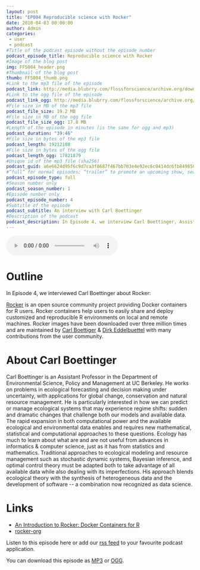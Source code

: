 ```yaml
---
layout: post
title: "EP004 Reproducible science with Rocker"
date: 2018-04-03 00:00:00
author: Admin
categories: 
 - user
 - podcast
#Title of the podcast episode without the episode number
podcast_episode_title: Reproducible science with Rocker
#Image of the blog post
img: FFS004_header.png
#Thumbnail of the blog post
thumb: FFS004_thumb.png
#Link to the mp3 file of the episode
podcast_link: http://media.blubrry.com/flossforscience/archive.org/download/FLOSSforscienceEP004/FLOSSforscience%20EP%20004.mp3
#Link to the ogg file of the episode
podcast_link_ogg: http://media.blubrry.com/flossforscience/archive.org/download/FLOSSforscienceEP004/FLOSSforscience%20EP%20004.ogg
#File size in MB of the mp3 file
podcast_file_size: 19.2 MB
#File size in MB of the ogg file
podcast_file_size_ogg: 17.8 MB
#Length of the episode in minutes (is the same for ogg and mp3)
podcast_duration: "39:46"
#File size in bytes of the mp3 file
podcast_length: 19212188
#File size in bytes of the ogg file
podcast_length_ogg: 17821879
#Unique id of the mp3 file (sha256)
podcast_guid: a6e6624d95f6c9d7ca3f8687f467bb703e4e92ec6c0414dc6fb849850f302292
#“full” for normal episodes; “trailer” to promote an upcoming show, season, or episode; or “bonus” for extra content related to a show, season, or episode.
podcast_episode_type: full
#Season number only
podcast_season_number: 1
#Episode number only
podcast_episode_number: 4
#Subtitle of the episode 
podcast_subtitle: An interview with Carl Boettinger
#Description of the podcast
podcast_description: In Episode 4, we interview Carl Boettinger, Assistant Professor in the Department of Environmental Science, Policy and Management at UC Berkeley. He introduces us to his work on ecological forecasting and decision making under uncertainty, with applications for global change, conservation and natural resource management. He presents to us the Rocker project and how it helps scientists produce reproducible science. Finally, we discuss with him about his view regarding FLOSS in science.
---
```


<audio controls>
  <source src="https://media.blubrry.com/flossforscience/archive.org/download/FLOSSforscienceEP004/FLOSSforscience%20EP%20004.ogg" type="audio/ogg">
  <source src="https://media.blubrry.com/flossforscience/archive.org/download/FLOSSforscienceEP004/FLOSSforscience%20EP%20004.mp3" type="audio/mpeg">
Your browser does not support the audio element.
</audio>

# Outline

In Episode 4, we interviewed Carl Boettinger about Rocker:

[Rocker](https://rocker-project.org) is an open source community project providing Docker containers for R users.  Rocker containers help users to easily share and deploy customized and reproducible R environments on local and remote machines.  Rocker images have been downloaded over three million times and are maintained by [Carl Boettiger](https://twitter.com/cboettig) & [Dirk Eddelbuettel](https://twitter.com/eddelbuettel) with many contributions from the user community.

# About Carl Boettinger

Carl Boettinger is an Assistant Professor in the Department of Environmental Science, Policy and Management at UC Berkeley. He works on problems in ecological forecasting and decision making under uncertainty, with applications for global change, conservation and natural resource management. He is particularly interested in how we can predict or manage ecological systems that may experience regime shifts: sudden and dramatic changes that challenge both our models and available data. The rapid expansion in both computational power and the available ecological and environmental data enables and requires new mathematical, statistical and computational approaches to these questions. Ecology has much to learn about what are and are not useful from advances in informatics & computer science, just as it has from statistics and mathematics. Traditional approaches to ecological modeling and resource management such as stochastic dynamic systems, Bayesian inference, and optimal control theory must be adapted both to take advantage of all available data while also dealing with its imperfections. His approach blends ecological theory with the synthesis of heterogeneous data and the development of software -- a combination now recognized as data science.

# Links
* [An Introduction to Rocker: Docker Containers for R](https://arxiv.org/abs/1710.03675)
* [rocker-org](https://github.com/rocker-org)


Listen to this episode here or add our [rss feed](https://flossforscience.github.io/feed.xml) to your favourite podcast application. 

You can download this episode as [MP3](https://media.blubrry.com/flossforscience/archive.org/download/FLOSSforscienceEP004/FLOSSforscience%20EP%20004.mp3) or [OGG](https://media.blubrry.com/flossforscience/archive.org/download/FLOSSforscienceEP004/FLOSSforscience%20EP%20004.ogg). 
